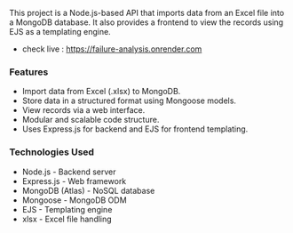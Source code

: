 This project is a Node.js-based API that imports data from an Excel file into a MongoDB database. It also provides a frontend to view the records using EJS as a templating engine.
- check live : https://failure-analysis.onrender.com

### Features
- Import data from Excel (.xlsx) to MongoDB.
- Store data in a structured format using Mongoose models.
- View records via a web interface.
- Modular and scalable code structure.
- Uses Express.js for backend and EJS for frontend templating.

### Technologies Used
- Node.js - Backend server
- Express.js - Web framework
- MongoDB (Atlas) - NoSQL database
- Mongoose - MongoDB ODM
- EJS - Templating engine
- xlsx - Excel file handling
